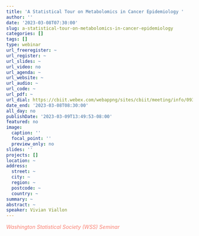 ```yaml
---
title: 'A Statistical Tour on Metabolomics in Cancer Epidemiology '
author: ''
date: '2023-03-08T07:30:00'
slug: a-statistical-tour-on-metabolomics-in-cancer-epidemiology
categories: []
tags: []
type: webinar
url_freeregister: ~
url_register: ~
url_slides: ~
url_video: no
url_agenda: ~
url_website: ~
url_audio: ~
url_code: ~
url_pdf: ~
url_dial: https://cbiit.webex.com/webappng/sites/cbiit/meeting/info/093fff045487494996c95e62effd3537?siteurl=cbiit&MTID=mbe3fa159db500c13e4ccde82ef25fdd3
date_end: '2023-03-08T08:30:00'
all_day: no
publishDate: '2023-03-09T13:49:53-08:00'
featured: no
image:
  caption: ''
  focal_point: ''
  preview_only: no
slides: ''
projects: []
location: ~
address:
  street: ~
  city: ~
  region: ~
  postcode: ~
  country: ~
summary: ~
abstract: ~
speaker: Vivian Viallon
---
```

<span style="color: salmon;">*Washington Statistical Society (WSS) Seminar*</span>

<!--more-->
